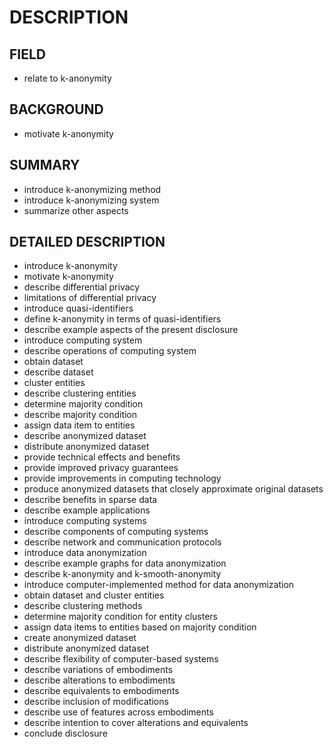 # DESCRIPTION

## FIELD

- relate to k-anonymity

## BACKGROUND

- motivate k-anonymity

## SUMMARY

- introduce k-anonymizing method
- introduce k-anonymizing system
- summarize other aspects

## DETAILED DESCRIPTION

- introduce k-anonymity
- motivate k-anonymity
- describe differential privacy
- limitations of differential privacy
- introduce quasi-identifiers
- define k-anonymity in terms of quasi-identifiers
- describe example aspects of the present disclosure
- introduce computing system
- describe operations of computing system
- obtain dataset
- describe dataset
- cluster entities
- describe clustering entities
- determine majority condition
- describe majority condition
- assign data item to entities
- describe anonymized dataset
- distribute anonymized dataset
- provide technical effects and benefits
- provide improved privacy guarantees
- provide improvements in computing technology
- produce anonymized datasets that closely approximate original datasets
- describe benefits in sparse data
- describe example applications
- introduce computing systems
- describe components of computing systems
- describe network and communication protocols
- introduce data anonymization
- describe example graphs for data anonymization
- describe k-anonymity and k-smooth-anonymity
- introduce computer-implemented method for data anonymization
- obtain dataset and cluster entities
- describe clustering methods
- determine majority condition for entity clusters
- assign data items to entities based on majority condition
- create anonymized dataset
- distribute anonymized dataset
- describe flexibility of computer-based systems
- describe variations of embodiments
- describe alterations to embodiments
- describe equivalents to embodiments
- describe inclusion of modifications
- describe use of features across embodiments
- describe intention to cover alterations and equivalents
- conclude disclosure

